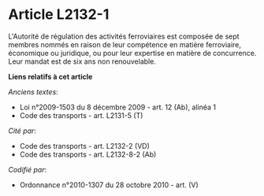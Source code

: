 # Article L2132-1

L'Autorité de régulation des activités ferroviaires est composée de sept membres nommés en raison de leur compétence en
matière ferroviaire, économique ou juridique, ou pour leur expertise en matière de concurrence. Leur mandat est de six ans
non renouvelable.

**Liens relatifs à cet article**

_Anciens textes_:

  - Loi n°2009-1503 du 8 décembre 2009 - art. 12 (Ab), alinéa 1
  - Code des transports - art. L2131-5 (T)

_Cité par_:

  - Code des transports - art. L2132-2 (VD)
  - Code des transports - art. L2132-8-2 (Ab)

_Codifié par_:

  - Ordonnance n°2010-1307 du 28 octobre 2010 - art. (V)
